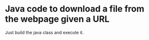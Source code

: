 # Java code to download a file from the webpage given a URL
Just build the java class and execute it.
